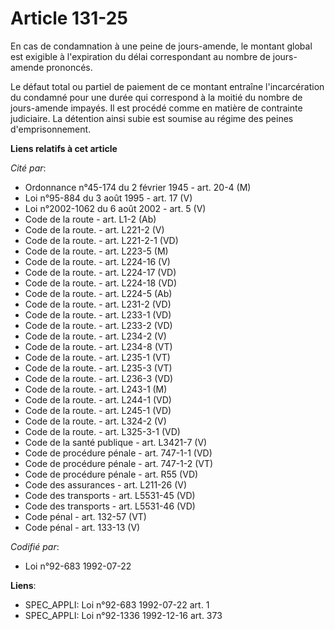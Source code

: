 # Article 131-25

En cas de condamnation à une peine de jours-amende, le montant global est exigible à l'expiration du délai correspondant au
nombre de jours-amende prononcés.

Le défaut total ou partiel de paiement de ce montant entraîne l'incarcération du condamné pour une durée qui correspond à la
moitié du nombre de jours-amende impayés. Il est procédé comme en matière de contrainte judiciaire. La détention ainsi subie
est soumise au régime des peines d'emprisonnement.

**Liens relatifs à cet article**

_Cité par_:

  - Ordonnance n°45-174 du 2 février 1945 - art. 20-4 (M)
  - Loi n°95-884 du 3 août 1995 - art. 17 (V)
  - Loi n°2002-1062 du 6 août 2002 - art. 5 (V)
  - Code de la route - art. L1-2 (Ab)
  - Code de la route. - art. L221-2 (V)
  - Code de la route. - art. L221-2-1 (VD)
  - Code de la route. - art. L223-5 (M)
  - Code de la route. - art. L224-16 (V)
  - Code de la route. - art. L224-17 (VD)
  - Code de la route. - art. L224-18 (VD)
  - Code de la route. - art. L224-5 (Ab)
  - Code de la route. - art. L231-2 (VD)
  - Code de la route. - art. L233-1 (VD)
  - Code de la route. - art. L233-2 (VD)
  - Code de la route. - art. L234-2 (V)
  - Code de la route. - art. L234-8 (VT)
  - Code de la route. - art. L235-1 (VT)
  - Code de la route. - art. L235-3 (VT)
  - Code de la route. - art. L236-3 (VD)
  - Code de la route. - art. L243-1 (M)
  - Code de la route. - art. L244-1 (VD)
  - Code de la route. - art. L245-1 (VD)
  - Code de la route. - art. L324-2 (V)
  - Code de la route. - art. L325-3-1 (VD)
  - Code de la santé publique - art. L3421-7 (V)
  - Code de procédure pénale - art. 747-1-1 (VD)
  - Code de procédure pénale - art. 747-1-2 (VT)
  - Code de procédure pénale - art. R55 (VD)
  - Code des assurances - art. L211-26 (V)
  - Code des transports - art. L5531-45 (VD)
  - Code des transports - art. L5531-46 (VD)
  - Code pénal - art. 132-57 (VT)
  - Code pénal - art. 133-13 (V)

_Codifié par_:

  - Loi n°92-683 1992-07-22

**Liens**:

  - SPEC_APPLI: Loi n°92-683 1992-07-22 art. 1
  - SPEC_APPLI: Loi n°92-1336 1992-12-16 art. 373
